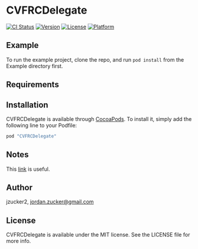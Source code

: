 # CVFRCDelegate

[![CI Status](http://img.shields.io/travis/jzucker2/CVFRCDelegate.svg?style=flat)](https://travis-ci.org/jzucker2/CVFRCDelegate)
[![Version](https://img.shields.io/cocoapods/v/CVFRCDelegate.svg?style=flat)](http://cocoapods.org/pods/CVFRCDelegate)
[![License](https://img.shields.io/cocoapods/l/CVFRCDelegate.svg?style=flat)](http://cocoapods.org/pods/CVFRCDelegate)
[![Platform](https://img.shields.io/cocoapods/p/CVFRCDelegate.svg?style=flat)](http://cocoapods.org/pods/CVFRCDelegate)

## Example

To run the example project, clone the repo, and run `pod install` from the Example directory first.

## Requirements

## Installation

CVFRCDelegate is available through [CocoaPods](http://cocoapods.org). To install
it, simply add the following line to your Podfile:

```ruby
pod "CVFRCDelegate"
```

## Notes

This [link](https://fangpenlin.com/posts/2016/04/29/uicollectionview-invalid-number-of-items-crash-issue/) is useful.

## Author

jzucker2, jordan.zucker@gmail.com

## License

CVFRCDelegate is available under the MIT license. See the LICENSE file for more info.
